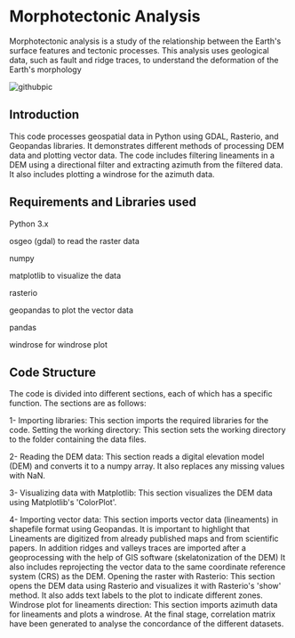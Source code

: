 # Morphotectonic Analysis

Morphotectonic analysis is a study of the relationship between the Earth's surface features and tectonic processes. This analysis uses geological data, such as fault and ridge traces, to understand the deformation of the Earth's morphology

![githubpic](https://user-images.githubusercontent.com/68166657/225155083-4750e889-3344-499d-8330-6bb30fc2aaff.PNG)

## Introduction
This code processes geospatial data in Python using GDAL, Rasterio, and Geopandas libraries. It demonstrates different methods of processing DEM data and plotting vector data. The code includes filtering lineaments in a DEM using a directional filter and extracting azimuth from the filtered data. It also includes plotting a windrose for the azimuth data.

## Requirements and Libraries used

Python 3.x

osgeo (gdal) to read the raster data

numpy

matplotlib to visualize the data

rasterio

geopandas to plot the vector data

pandas

windrose for windrose plot


## Code Structure
The code is divided into different sections, each of which has a specific function. The sections are as follows:

1- Importing libraries: This section imports the required libraries for the code.
Setting the working directory: This section sets the working directory to the folder containing the data files.

2- Reading the DEM data: This section reads a digital elevation model (DEM) and converts it to a numpy array. It also replaces any missing values with NaN.

3- Visualizing data with Matplotlib: This section visualizes the DEM data using Matplotlib's 'ColorPlot'.

4- Importing vector data: This section imports vector data (lineaments) in shapefile format using Geopandas. 
It is important to highlight that Lineaments are digitized from already published maps and from scientific papers.
In addition ridges and valleys traces are imported after a geoprocessing with the help of GIS software (skelatonization of the DEM)
It also includes reprojecting the vector data to the same coordinate reference system (CRS) as the DEM.
Opening the raster with Rasterio: This section opens the DEM data using Rasterio and visualizes it with Rasterio's 'show' method. It also adds text labels to the plot to indicate different zones.
Windrose plot for lineaments direction: This section imports azimuth data for lineaments and plots a windrose.
At the final stage, correlation matrix have been generated to analyse the concordance of the different datasets. 
